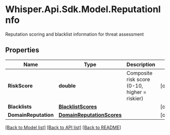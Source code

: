 # Whisper.Api.Sdk.Model.ReputationInfo
Reputation scoring and blacklist information for threat assessment

## Properties

Name | Type | Description | Notes
------------ | ------------- | ------------- | -------------
**RiskScore** | **double** | Composite risk score (0-10, higher &#x3D; riskier) | [optional] 
**Blacklists** | [**BlacklistScores**](BlacklistScores.md) |  | [optional] 
**DomainReputation** | [**DomainReputationScores**](DomainReputationScores.md) |  | [optional] 

[[Back to Model list]](../../README.md#documentation-for-models) [[Back to API list]](../../README.md#documentation-for-api-endpoints) [[Back to README]](../../README.md)

